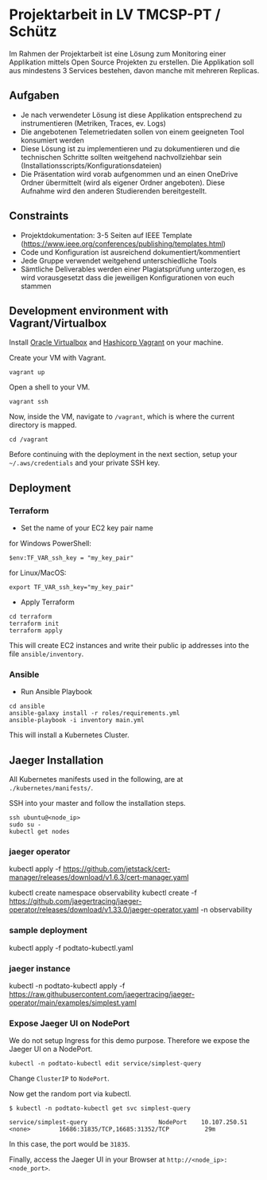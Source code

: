# Projektarbeit in LV TMCSP-PT / Schütz

Im Rahmen der Projektarbeit ist eine Lösung zum Monitoring einer Applikation mittels Open Source Projekten zu erstellen. Die Applikation soll aus mindestens 3 Services bestehen, davon manche mit mehreren Replicas.

## Aufgaben

- Je nach verwendeter Lösung ist diese Applikation entsprechend zu instrumentieren (Metriken, Traces, ev. Logs)
- Die angebotenen Telemetriedaten sollen von einem geeigneten Tool konsumiert werden
- Diese Lösung ist zu implementieren und zu dokumentieren und die technischen Schritte sollten weitgehend nachvollziehbar sein (Installationsscripts/Konfigurationsdateien)
- Die Präsentation wird vorab aufgenommen und an einen OneDrive Ordner übermittelt (wird als eigener Ordner angeboten). Diese Aufnahme wird den anderen Studierenden bereitgestellt.

## Constraints

- Projektdokumentation: 3-5 Seiten auf IEEE Template (https://www.ieee.org/conferences/publishing/templates.html)
- Code und Konfiguration ist ausreichend dokumentiert/kommentiert
- Jede Gruppe verwendet weitgehend unterschiedliche Tools
- Sämtliche Deliverables werden einer Plagiatsprüfung unterzogen, es wird vorausgesetzt dass die jeweiligen Konfigurationen von euch stammen

## Development environment with Vagrant/Virtualbox

Install [Oracle Virtualbox](https://www.virtualbox.org/wiki/Downloads) and
[Hashicorp Vagrant](https://www.vagrantup.com/downloads) on your machine.

Create your VM with Vagrant.

    vagrant up

Open a shell to your VM.

    vagrant ssh

Now, inside the VM, navigate to `/vagrant`, which is 
where the current directory is mapped.

    cd /vagrant

Before continuing with the deployment in the next section, 
setup your `~/.aws/credentials`
and your private SSH key.

## Deployment

### Terraform

- Set the name of your EC2 key pair name

for Windows PowerShell:

    $env:TF_VAR_ssh_key = "my_key_pair"

for Linux/MacOS:

    export TF_VAR_ssh_key="my_key_pair"

- Apply Terraform

```
cd terraform
terraform init
terraform apply
```

This will create EC2 instances and write their public ip addresses into the file `ansible/inventory`.

### Ansible

- Run Ansible Playbook

```
cd ansible
ansible-galaxy install -r roles/requirements.yml
ansible-playbook -i inventory main.yml
```

This will install a Kubernetes Cluster.

## Jaeger Installation

All Kubernetes manifests used in the following,
are at `./kubernetes/manifests/`.

SSH into your master and follow the installation steps.

    ssh ubuntu@<node_ip>
    sudo su -
    kubectl get nodes

### jaeger operator

kubectl apply -f https://github.com/jetstack/cert-manager/releases/download/v1.6.3/cert-manager.yaml

kubectl create namespace observability
kubectl create -f https://github.com/jaegertracing/jaeger-operator/releases/download/v1.33.0/jaeger-operator.yaml -n observability

### sample deployment

kubectl apply -f podtato-kubectl.yaml

### jaeger instance

kubectl -n podtato-kubectl apply -f https://raw.githubusercontent.com/jaegertracing/jaeger-operator/main/examples/simplest.yaml

### Expose Jaeger UI on NodePort

We do not setup Ingress for this demo purpose.
Therefore we expose the Jaeger UI on a NodePort.

    kubectl -n podtato-kubectl edit service/simplest-query

Change `ClusterIP` to `NodePort`.

Now get the random port via kubectl.

```
$ kubectl -n podtato-kubectl get svc simplest-query

service/simplest-query                    NodePort    10.107.250.51   <none>        16686:31835/TCP,16685:31352/TCP          29m
```

In this case, the port would be `31835`.

Finally, access the Jaeger UI in your Browser at `http://<node_ip>:<node_port>`.

